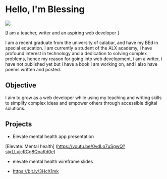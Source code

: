 
# Hello, I'm Blessing
<a href="https://linkedin.com"><img src="https://img.shields.io/badge/-LinkedIn-0072b1?&style=for-the-badge&logo=linkedin&logoColor=white" /></a>



[I am a teacher, writer and an aspiring web developer   ]

I am a recent graduate from the university of calabar, and have my BEd in special education. I am currently a student of the ALX academy, i have profound interest in technology and a dedication to solving complex problems, hence my reason for going into web development, i am a writer, i have not published yet but i have a book i am working on, and i also have poems written and posted.

## Objective

I aim to grow as a web developer while using my teaching and writing skills to simplify complex ideas and empower others through accessible digital solutions.



## Projects
- Elevate mental health app presentation

[Elevate: Mental health] (https://youtu.be/0vdLo7uSgwQ?si=LLujcRCg8QoaKd0e)


- elevate mental health wireframe slides

- https://bit.ly/3HcX1mk
